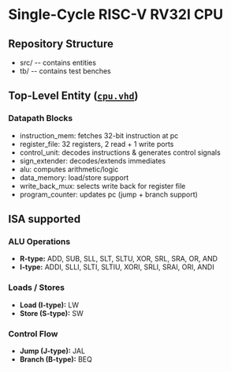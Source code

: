 # Single-Cycle RISC-V RV32I CPU

## Repository Structure
- src/ -- contains entities
- tb/ -- contains test benches

## Top-Level Entity ([`cpu.vhd`](src/cpu.vhd))
### Datapath Blocks
- instruction_mem: fetches 32-bit instruction at pc
- register_file: 32 registers, 2 read + 1 write ports
- control_unit: decodes instructions & generates control signals
- sign_extender: decodes/extends immediates
- alu: computes arithmetic/logic
- data_memory: load/store support 
- write_back_mux: selects write back for register file
- program_counter: updates pc (jump + branch support)

## ISA supported
### ALU Operations
- **R-type:** ADD, SUB, SLL, SLT, SLTU, XOR, SRL, SRA, OR, AND
- **I-type:** ADDI, SLLI, SLTI, SLTIU, XORI, SRLI, SRAI, ORI, ANDI

### Loads / Stores
- **Load (I-type):** LW
- **Store (S-type):** SW

### Control Flow
- **Jump (J-type):** JAL
- **Branch (B-type):** BEQ  

